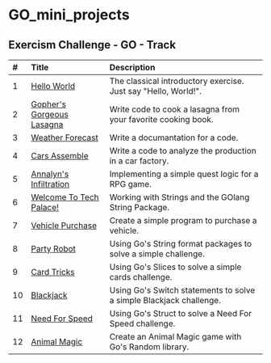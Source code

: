 # GO_mini_projects

## Exercism Challenge - GO - Track
| #  | Title     | Description                |
| :-------- | :------- | :------------------------- |
| 1 | [Hello World](https://exercism.org/tracks/go/exercises/hello-world)   | The classical introductory exercise. Just say "Hello, World!". |
| 2 | [Gopher's Gorgeous Lasagna](https://exercism.org/tracks/go/exercises/lasagna)   | Write code to cook a lasagna from your favorite cooking book. | 
| 3| [Weather Forecast](https://exercism.org/tracks/go/exercises/weather-forecast)   | Write a documantation for a code.|
| 4 | [Cars Assemble](https://exercism.org/tracks/go/exercises/cars-assemble)   | Write a code to analyze the production in a car factory.|
| 5 | [Annalyn's Infiltration](https://exercism.org/tracks/go/exercises/annalyns-infiltration)   |Implementing a simple quest logic for a RPG game.|
| 6 | [Welcome To Tech Palace!](https://exercism.org/tracks/go/exercises/welcome-to-tech-palace)   |Working with Strings and the GOlang String Package.|
| 7 | [Vehicle Purchase](https://exercism.org/tracks/go/exercises/vehicle-purchase)   | Create a simple program to purchase a vehicle.|
| 8 | [Party Robot](https://exercism.org/tracks/go/exercises/party-robot)   | Using Go's String format packages to solve a simple challenge.|
| 9 | [Card Tricks](https://exercism.org/tracks/go/exercises/card-tricks)   | Using Go's Slices to solve a simple cards challenge.|
| 10 | [Blackjack](https://exercism.org/tracks/go/exercises/blackjack)   | Using Go's Switch statements to solve a simple Blackjack challenge.|
| 11 | [Need For Speed](https://exercism.org/tracks/go/exercises/need-for-speed)   | Using Go's Struct  to solve a Need For Speed challenge.|
| 12 | [Animal Magic](https://exercism.org/tracks/go/exercises/animal-magic)   | Create an Animal Magic  game with Go's Random library.|


